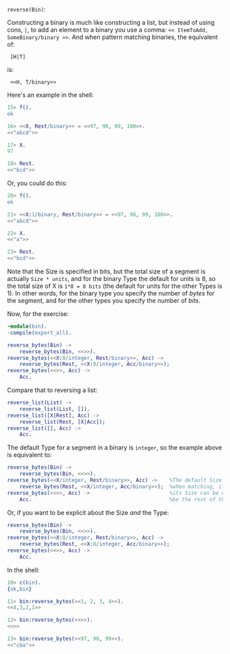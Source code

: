 `reverse(Bin)`:

Constructing a binary is much like constructing a list, but instead of using cons, `|`, to add an element to a binary you use a comma: `<< ItemToAdd, SomeBinary/binary >>`.  And when pattern matching binaries, the equivalent of:

     [H|T]
    
is: 
 
     <<H, T/binary>>

Here's an example in the shell:
```erlang
15> f().                                     
ok

16> <<X, Rest/binary>> = <<97, 98, 99, 100>>.
<<"abcd">>

17> X.
97

18> Rest.
<<"bcd">>
```

Or, you could do this:
```erlang
20> f().
ok

21> <<X:1/binary, Rest/binary>> = <<97, 98, 99, 100>>.
<<"abcd">>

22> X.
<<"a">>

23> Rest.
<<"bcd">>
```
Note that the Size is specified in bits, but the total size of a segment is actually `Size * units`, and for the binary Type the default for units is 8, so the total size of X is `1*8 = 8 bits` (the default for units for the other Types is 1).  In other words, for the binary type you specify the number of *bytes* for the segment, and for the other types you specify the number of *bits*.

Now, for the exercise:

```erlang
-module(bin).
-compile(export_all).

reverse_bytes(Bin) ->
    reverse_bytes(Bin, <<>>).
reverse_bytes(<<X:8/integer, Rest/binary>>, Acc) ->
    reverse_bytes(Rest, <<X:8/integer, Acc/binary>>);
reverse_bytes(<<>>, Acc) ->
    Acc.

```

Compare that to reversing a list:
```erlang
reverse_list(List) ->
    reverse_list(List, []).
reverse_list([X|Rest], Acc) ->
    reverse_list(Rest, [X|Acc]);
reverse_list([], Acc) ->
    Acc.
```

The default Type for a segment in a binary is `integer`, so the example above is equivalent to:
```erlang
reverse_bytes(Bin) ->
    reverse_bytes(Bin, <<>>).
reverse_bytes(<<X/integer, Rest/binary>>, Acc) ->    %The default Size of the integer Type is 8 bits, and
    reverse_bytes(Rest, <<X/integer, Acc/binary>>);  %when matching, if a binary Type is the last segment
reverse_bytes(<<>>, Acc) ->                          %its Size can be omitted, and its default Size will
    Acc.                                             %be the rest of the binary that you are matching against.
```

Or, if you want to be explicit about the Size *and* the Type:

```erlang
reverse_bytes(Bin) ->
    reverse_bytes(Bin, <<>>).
reverse_bytes(<<X:8/integer, Rest/binary>>, Acc) ->
    reverse_bytes(Rest, <<X:8/integer, Acc/binary>>);
reverse_bytes(<<>>, Acc) ->
    Acc.
```

In the shell:
```erlang
10> c(bin).
{ok,bin}

11> bin:reverse_bytes(<<1, 2, 3, 4>>).
<<4,3,2,1>>

12> bin:reverse_bytes(<<>>).
<<>>

13> bin:reverse_bytes(<<97, 98, 99>>).
<<"cba">>
```






